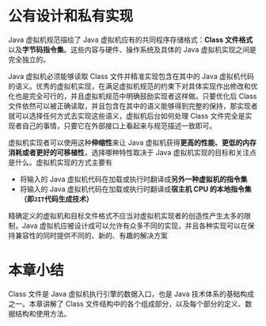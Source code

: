 # 公有设计和私有实现

Java 虚拟机规范描绘了 Java 虚拟机应有的共同程序存储格式：**Class 文件格式**以及**字节码指令集**。这些内容与硬件、操作系统及具体的 Java 虚拟机实现之间是完全独立的。

Java 虚拟机必须能够读取 Class 文件并精准实现包含在其中的 Java 虚拟机代码的语义。优秀的虚拟机实现，在满足虚拟机规范的约束下对具体实现作出修改和优化也是完全可行的，并且虚拟机规范中明确鼓励实现者这样做。只要优化后 Class 文件依然可以被正确读取，并且包含在其中的语义能够得到完整的保持，那实现者就可以选择任何方式去实现这些语义，虚拟机后台如何处理 Class 文件完全是实现者自己的事情，只要它在外部接口上看起来与规范描述一致即可。

虚拟机实现者可以使用这种**伸缩性**来让 Java 虚拟机获得**更高的性能、更低的内存消耗或者更好的可移植性**，选择哪种特性取决于 Java 虚拟机实现的目标和关注点是什么。虚拟机实现的方式主要有

* 将输入的 Java 虚拟机代码在加载或执行时翻译成**另外一种虚拟机的指令集**
* 将输入的 Java 虚拟机代码在加载或执行时翻译成**宿主机 CPU 的本地指令集（即`JIT`代码生成技术）**

精确定义的虚拟机和目标文件格式不应当对虚拟机实现者的创造性产生太多的限制，Java 虚拟机应被设计成可以允许有众多不同的实现，并且各种实现可以在保持兼容性的同时提供不同的、新的、有趣的解决方案



# 本章小结

Class 文件是 Java 虚拟机执行引擎的数据入口，也是 Java 技术体系的基础构成之一。本章讲解了 Class 文件结构中的各个组成部分，以及每个部分的定义、数据结构和使用方法。